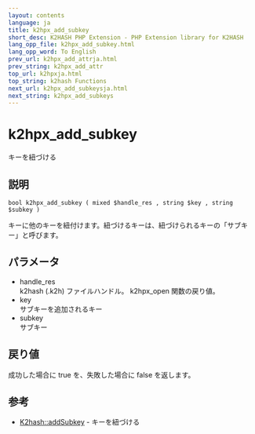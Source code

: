 ```yaml
---
layout: contents
language: ja
title: k2hpx_add_subkey
short_desc: K2HASH PHP Extension - PHP Extension library for K2HASH
lang_opp_file: k2hpx_add_subkey.html
lang_opp_word: To English
prev_url: k2hpx_add_attrja.html
prev_string: k2hpx_add_attr
top_url: k2hpxja.html
top_string: k2hash Functions
next_url: k2hpx_add_subkeysja.html
next_string: k2hpx_add_subkeys
---
```


# k2hpx_add_subkey
キーを紐づける

## 説明
```
bool k2hpx_add_subkey ( mixed $handle_res , string $key , string $subkey )
```
キーに他のキーを紐付けます。紐づけるキーは、紐づけられるキーの「サブキー」と呼びます。 

## パラメータ
- handle_res  
k2hash (.k2h) ファイルハンドル。 k2hpx_open 関数の戻り値。
- key  
サブキーを追加されるキー
- subkey  
サブキー

## 戻り値
成功した場合に true を、失敗した場合に false を返します。 

## 参考
- [K2hash::addSubkey](k2h_addsubkeyja.html) - キーを紐づける

